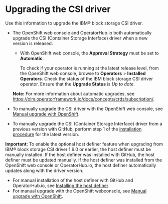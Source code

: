 # Upgrading the CSI driver

Use this information to upgrade the IBM® block storage CSI driver.

- The OpenShift web console and OperatorHub.io both automatically upgrade the CSI (Container Storage Interface) driver when a new version is released.
    - With OpenShift web console, the **Approval Strategy** must be set to **Automatic**.

        To check if your operator is running at the latest release level, from the OpenShift web console, browse to **Operators** > **Installed Operators**. Check the status of the IBM block storage CSI driver operator. Ensure that the **Upgrade Status** is _Up to date_.
    
  **Note:** For more information about automatic upgrades, see https://olm.operatorframework.io/docs/concepts/crds/subscription/.

- To manually upgrade the CSI driver with the OpenShift web console, see [Manual upgrade with OpenShift](upgrade_manual_openshift.md).

- To manually upgrade the CSI (Container Storage Interface) driver from a previous version with GitHub, perform step 1 of the [installation procedure](install_driver_github.md) for the latest version.

**Important:** To enable the optional host definer feature when upgrading from IBM® block storage CSI driver 1.9.0 or earlier, the host definer must be manually installed. If the host definer was installed with GitHub, the host definer must be updated manually. If the host definer was installed from the OpenShift web console or OperatorHub.io, the host definer automatically updates along with the driver version. 
  - For manual installation of the host definer with GitHub and OperatorHub.io, see [Installing the host definer](install_hostdefiner.md)
  - For manual upgrade with the OpenShift webconsole, see [Manual upgrade with OpenShift](upgrade_manual_openshift.md).
